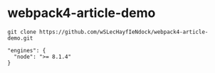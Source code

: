 # webpack4-article-demo

```
git clone https://github.com/wSLecHayfIeNdock/webpack4-article-demo.git
```

```
"engines": {
  "node": ">= 8.1.4"
}
```
